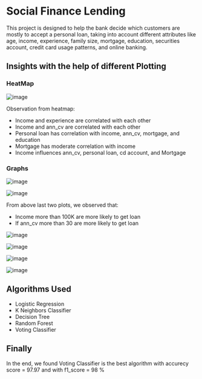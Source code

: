 # Social Finance Lending

This project is designed to help the bank decide which customers are mostly to accept a personal loan, taking into account different attributes like age, income, experience, family size, mortgage, education, securities account, credit card usage patterns, and online banking.

## Insights with the help of different Plotting
### HeatMap
![image](https://github.com/user-attachments/assets/86381afe-78bc-4813-9ab3-11ed477f3ebd)

Observation from heatmap:
- Income and experience are correlated with each other
- Income and ann_cv are correlated with each other
- Personal loan has correlation with income, ann_cv, mortgage, and education
- Mortgage has moderate correlation with income
- Income influences ann_cv, personal loan, cd account, and Mortgage

### Graphs
![image](https://github.com/user-attachments/assets/d989d090-8a69-430e-8cc5-58fa7abb0e4f)

![image](https://github.com/user-attachments/assets/bfc70e64-4e2b-42fc-a127-8863bec354cb)

From above last two plots, we observed that:
- Income more than 100K are more likely to get loan
- If ann_cv more than 30 are more likely to get loan

![image](https://github.com/user-attachments/assets/fbd709ec-4198-49d9-ae5c-154b36fca28b)

![image](https://github.com/user-attachments/assets/c26d8ab3-993b-4190-91e4-ce3d4f176440)

![image](https://github.com/user-attachments/assets/a9383a9d-1ce1-4a23-91fd-2b57039c6002)

![image](https://github.com/user-attachments/assets/0f9c0ac2-9f80-4cae-be76-6411df7ef801)

## Algorithms Used
- Logistic Regression
- K Neighbors Classifier
- Decision Tree
- Random Forest
- Voting Classifier
  
## Finally
In the end, we found Voting Classifier is the best algorithm with accurecy score = 97.97 and with f1_score = 98 %
